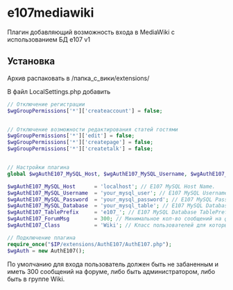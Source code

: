 e107mediawiki
=============

Плагин добавляющий возможность входа в MediaWiki с использованием БД e107 v1

Установка
---------

Архив распаковать в /папка_с_вики/extensions/

В файл LocalSettings.php добавить

```php
// Отключение регистрации
$wgGroupPermissions['*']['createaccount'] = false; 


// Отключение возможности редактирования статей гостями
$wgGroupPermissions['*']['edit'] = false;
$wgGroupPermissions['*']['createpage'] = false;
$wgGroupPermissions['*']['createtalk'] = false;


// Настройки плагина
global $wgAuthE107_MySQL_Host, $wgAuthE107_MySQL_Username, $wgAuthE107_MySQL_Password, $wgAuthE107_MySQL_Database, $wgAuthE107_TablePrefix;

$wgAuthE107_MySQL_Host		= 'localhost'; // E107 MySQL Host Name.
$wgAuthE107_MySQL_Username	= 'your_mysql_user'; // E107 MySQL Username.
$wgAuthE107_MySQL_Password	= 'your_mysql_password'; // E107 MySQL Password.
$wgAuthE107_MySQL_Database	= 'your_mysql_table'; // E107 MySQL Database Name.
$wgAuthE107_TablePrefix		= 'e107_'; // E107 MySQL Database TablePrefix.
$wgAuthE107_ForumMsg		= 300; // Минимальное кол-во сообщений на форуме е107 для регистрации
$wgAuthE107_Class			= 'Wiki'; // Класс пользователей для которых регистрация доступна независимо от сообщений форума

// Подключение плагина
require_once("$IP/extensions/AuthE107/AuthE107.php");
$wgAuth = new AuthE107();
```

По умолчанию для входа пользователь должен быть не забаненным и иметь 300 сообщений на форуме, либо быть администратором, либо быть в группе Wiki.